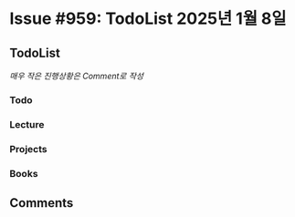 # Issue #959: TodoList 2025년 1월 8일

## TodoList

*매우 작은 진행상황은 Comment로 작성*

### Todo  

### Lecture

### Projects

### Books


## Comments


